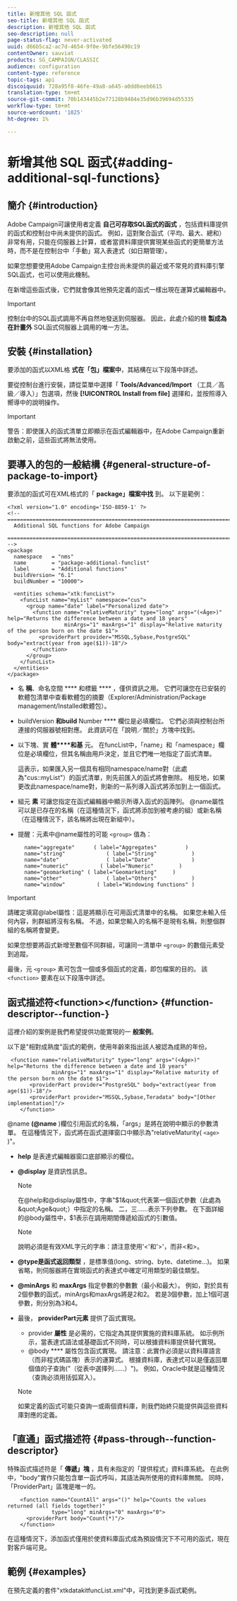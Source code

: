 ```yaml
---
title: 新增其他 SQL 函式
seo-title: 新增其他 SQL 函式
description: 新增其他 SQL 函式
seo-description: null
page-status-flag: never-activated
uuid: d66b5ca2-ac7d-4654-9f0e-9bfe56490c19
contentOwner: sauviat
products: SG_CAMPAIGN/CLASSIC
audience: configuration
content-type: reference
topic-tags: api
discoiquuid: 728a95f8-46fe-49a8-a645-a0dd6eeb6615
translation-type: tm+mt
source-git-commit: 70b143445b2e77128b9404e35d96b39694d55335
workflow-type: tm+mt
source-wordcount: '1025'
ht-degree: 1%

---
```



# 新增其他 SQL 函式{#adding-additional-sql-functions}

## 簡介 {#introduction}

Adobe Campaign可讓使用者定義 **自己可存取SQL函式的函式** ，包括資料庫提供的函式和控制台中尚未提供的函式。 例如，這對聚合函式（平均、最大、總和）非常有用，只能在伺服器上計算，或者當資料庫提供實現某些函式的更簡單方法時，而不是在控制台中「手動」寫入表達式（如日期管理）。

如果您想要使用Adobe Campaign主控台尚未提供的最近或不常見的資料庫引擎SQL函式，也可以使用此機制。

在新增這些函式後，它們就會像其他預先定義的函式一樣出現在運算式編輯器中。

>[!IMPORTANT]
>
>控制台中的SQL函式調用不再自然地發送到伺服器。 因此，此處介紹的機 **製成為在計畫外** SQL函式伺服器上調用的唯一方法。

## 安裝 {#installation}

要添加的函式以XML格 **式在「包」檔案中**，其結構在以下段落中詳述。

要從控制台進行安裝，請從菜單中選擇「 **Tools/Advanced/Import** （工具／高級／導入）」包選項，然後 **[!UICONTROL Install from file]** 選擇和，並按照導入嚮導中的說明操作。

>[!IMPORTANT]
>
>警告：即使匯入的函式清單立即顯示在函式編輯器中，在Adobe Campaign重新啟動之前，這些函式將無法使用。

## 要導入的包的一般結構 {#general-structure-of-package-to-import}

要添加的函式可在XML格式的「 **package」檔案中找** 到。 以下是範例：

```
<?xml version="1.0" encoding='ISO-8859-1' ?>
<!-- ===========================================================================
  Additional SQL functions for Adobe Campaign
  ========================================================================== -->
<package
  namespace   = "nms"
  name        = "package-additional-funclist"
  label       = "Additional functions"
  buildVersion= "6.1"
  buildNumber = "10000">

  <entities schema="xtk:funcList">
    <funcList name="myList" namespace="cus">
      <group name="date" label="Personalized date">
        <function name="relativeMaturity" type="long" args="(<Âge>)" help="Returns the difference between a date and 18 years"
                  minArgs="1" maxArgs="1" display="Relative maturity of the person born on the date $1">
          <providerPart provider="MSSQL,Sybase,PostgreSQL" body="extract(year from age($1))-18"/>
        </function>
      </group>
    </funcList>
  </entities>
</package>
```

* 名 **稱**、命名空間 **** 和標籤 **** ，僅供資訊之用。 它們可讓您在已安裝的軟體包清單中查看軟體包的摘要（Explorer/Administration/Package management/Installed軟體包）。
* buildVersion **和build** Number **** 欄位是必填欄位。 它們必須與控制台所連接的伺服器號相對應。 此資訊可在「說明／關於」方塊中找到。
* 以下塊、實 **體****和基** 元。 在funcList中，「name」和「namespace」欄位是必填欄位，但其名稱由用戶決定，並且它們唯一地指定了函式清單。

   這表示，如果匯入另一個具有相同namespace/name對（此處為&quot;cus::myList&quot;）的函式清單，則先前匯入的函式將會刪除。 相反地，如果更改此namespace/name對，則新的一系列導入函式將添加到上一個函式。

* 組元 **素** 可讓您指定在函式編輯器中顯示所導入函式的函陣列。 @name屬性可以是已存在的名稱（在這種情況下，函式將添加到被考慮的組）或新名稱（在這種情況下，該名稱將出現在新組中）。
* 提醒：元素中@name屬性的可能 `<group>` 值為：

   ```
     name="aggregate"      ( label="Aggregates"         )
     name="string"             ( label="String"           )
     name="date"               ( label="Date"             )
     name="numeric"          ( label="Numeric"        )
     name="geomarketing" ( label="Geomarketing"     )
     name="other"              ( label="Others"           )
     name="window"          ( label="Windowing functions" )
   ```

>[!IMPORTANT]
>
>請確定填寫@label屬性：這是將顯示在可用函式清單中的名稱。 如果您未輸入任何內容，則群組將沒有名稱。 不過，如果您輸入的名稱不是現有名稱，則整個群組的名稱將會變更。

如果您想要將函式新增至數個不同群組，可讓同一清單中 `<group>` 的數個元素受到追蹤。

最後，元 `<group>` 素可包含一個或多個函式的定義，即包檔案的目的。 該 `<function>` 要素在以下段落中詳述。

## 函式描述符&lt;function>&lt;/function> {#function-descriptor--function-}

這裡介紹的案例是我們希望提供功能實現的一 **般案例**。

以下是&quot;相對成熟度&quot;函式的範例，使用年齡來指出該人被認為成熟的年份。

```
 <function name="relativeMaturity" type="long" args="(<Âge>)" help="Returns the difference between a date and 18 years"
              minArgs="1" maxArgs="1" display="Relative maturity of the person born on the date $1">
       <providerPart provider="PostgreSQL" body="extract(year from age($1))-18"/>
       <providerPart provider="MSSQL,Sybase,Teradata" body="[Other implementation]"/>
    </function>
```

@name **(@name** )欄位引用函式的名稱，「args」是將在說明中顯示的參數清單。 在這種情況下，函式將在函式選擇窗口中顯示為&quot;relativeMaturity( `<age>` )&quot;。

* **help** 是表達式編輯器窗口底部顯示的欄位。
* **@display** 是資訊性訊息。

   >[!NOTE]
   >
   >在@help和@display屬性中，字串&quot;$1&quot;代表第一個函式參數（此處為&quot;Age&quot;）中指定的名稱。 二，三……表示下列參數。 在下面詳細的@body屬性中，$1表示在調用期間傳遞給函式的引數值。

   >[!NOTE]
   >
   >說明必須是有效XML字元的字串：請注意使用&#39;&lt;&#39;和&#39;>&#39;，而非&lt;和>。

* **@type是函式返回類型** ，是標準值(long、string、byte、datetime...)。 如果省略，則伺服器將在實現函式的表達式中確定可用類型的最佳類型。
* **@minArgs** 和 **maxArgs** 指定參數的參數數（最小和最大）。 例如，對於具有2個參數的函式，minArgs和maxArgs將是2和2。 若是3個參數，加上1個可選參數，則分別為3和4。
* 最後， **providerPart元素** 提供了函式實現。

   * provider **屬性** 是必需的，它指定為其提供實施的資料庫系統。 如示例所示，當表達式語法或基礎函式不同時，可以根據資料庫提供替代實現。
   * @body **** 屬性包含函式實現。 請注意：此實作必須是以資料庫語言（而非程式碼區塊）表示的運算式。 根據資料庫，表達式可以是僅返回單個值的子查詢(&quot;（從表中選擇列……）&quot;)。 例如，Oracle中就是這種情況（查詢必須用括弧寫入）。

   >[!NOTE]
   >
   >如果定義的函式可能只查詢一或兩個資料庫，則我們始終只能提供與這些資料庫對應的定義。

## 「直通」函式描述符 {#pass-through--function-descriptor}

特殊函式描述符是「 **傳遞」塊** ，具有未指定的「提供程式」資料庫系統。 在此例中，&quot;body&quot;實作只能包含單一函式呼叫，其語法與所使用的資料庫無關。 同時，「ProviderPart」區塊是唯一的。

```
    <function name="CountAll" args="()" help="Counts the values returned (all fields together)"
              type="long" minArgs="0" maxArgs="0">
      <providerPart body="Count(*)"/>
    </function>
```

在這種情況下，添加函式僅用於使資料庫函式成為預設情況下不可用的函式，現在對客戶端可見。

## 範例 {#examples}

在預先定義的套件&quot;xtkdatakitfuncList.xml&quot;中，可找到更多函式範例。
